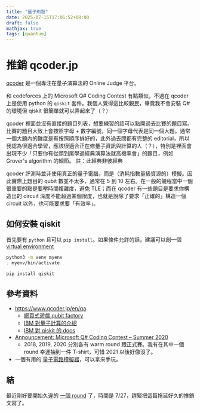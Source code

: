 ```yaml
---
title: "量子刷題"
date: 2025-07-15T17:06:52+08:00
draft: false
mathjax: true
tags: [quantum]
---
```


# 推銷 qcoder.jp

[qcoder](https://www.qcoder.jp/en) 是一個專注在量子演算法的 Online Judge 平台。

和 codeforces 上的 Microsoft Q# Coding Contest 有點類似，不過在 qcoder 上是使用 python 的 `qiskit` 套件。我個人覺得這比較親民，畢竟我不會安裝 Q# 的環境但 qiskit 很簡單就可以弄起來了（？）

qcoder 裡面並沒有直接的題目列表，想要練習的話可以點開過去比賽的題目寫。比賽的題目大致上會按照字母 + 數字編號，同一個字母代表是同一個大題。通常一個大題內的難度是有按照順序排好的，此外過去問都有完整的 editorial，所以我認為很適合學習，應該很適合正在修量子資訊與計算的人（？），特別是裡面會出現不少「只要你有從頭到尾學過經典演算法就高機率會」的題目，例如 Grover's algorithm 的細節。
註：此經典非彼經典

qcoder 評測時並非使用真正的量子電腦，而是（消耗指數量級資源的）模擬。因此實際上題目的 qubit 數並不太多，通常在 5 到 10 左右。在一般的競程當中一個很重要的點是要壓時間複雜度，避免 TLE；而在 qcoder 有一些題目是要求你構造出的 circuit 深度不能超過某個限度，也就是說除了要求「正確的」構造一個 circuit 以外，也可能要求要「有效率」。

## 如何安裝 qiskit

首先要有 `python` 且可以 `pip install`。如果條件允許的話，建議可以創一個 [virtual environment](https://docs.python.org/zh-tw/3.13/library/venv.html)

```bash
python3 -m venv myenv
. myenv/bin/activate
```

```bash
pip install qiskit
```

## 參考資料

- <https://www.qcoder.jp/en/qa>
  - [網頁式遊戲 qubit factory](https://www.qubitfactory.io/)
  - [IBM 對量子計算的介紹](https://learning.quantum.ibm.com/course/basics-of-quantum-information)
  - [IBM 對 qiskit 的 docs](https://quantum.cloud.ibm.com/docs/en/api/qiskit/qiskit.circuit.Gate)
- [Announcement: Microsoft Q# Coding Contest – Summer 2020](https://codeforces.com/blog/entry/77614)
  - 2018, 2019, 2020 分別各有 warm round 跟正式賽。我有在其中一個 round 幸運抽到一件 T-shirt，可惜 2021 以後好像沒了。
- 一個有用的 [量子電路模擬器](https://algassert.com/quirk)，可以拿來手玩。

## 結

最近剛好要開始久違的 [一個 round](https://www.qcoder.jp/en/contests/QPC005) 了，時間是 7/27，趕緊把這篇拖延好久的推銷文寫了。
